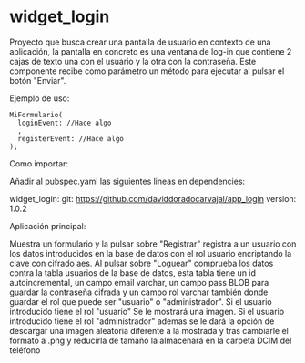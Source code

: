 # widget_login

Proyecto que busca crear una pantalla de usuario en contexto de una aplicación, la pantalla en concreto
es una ventana de log-in que contiene 2 cajas de texto una con el usuario y la otra con la contraseña.
Este componente recibe como parámetro un método para ejecutar al pulsar el botón "Enviar".

Ejemplo de uso:

    MiFormulario(
      loginEvent: //Hace algo
      ,
      registerEvent: //Hace algo
    );

Como importar:

Añadir al pubspec.yaml las siguientes lineas en dependencies:

widget_login:
    git: https://github.com/daviddoradocarvajal/app_login
    version: 1.0.2


Aplicación principal:

Muestra un formulario y la pulsar sobre "Registrar" registra a un usuario con los datos introducidos en la base de datos con el rol usuario encriptando la clave con cifrado aes. Al pulsar sobre "Loguear" comprueba los datos contra la tabla usuarios de la base de datos, esta tabla tiene un id autoincremental, un campo email varchar, un campo pass BLOB para guardar la contraseña cifrada y un campo rol varchar también donde guardar el rol que puede ser "usuario" o "administrador". Si el usuario introducido tiene el rol "usuario" Se le mostrará una imagen. Si el usuario introducido tiene el rol "administrador" ademas se le dará la opción de descargar una imagen aleatoria diferente a la mostrada y tras cambiarle el formato a .png y reducirla de tamaño la almacenará en la carpeta DCIM del teléfono